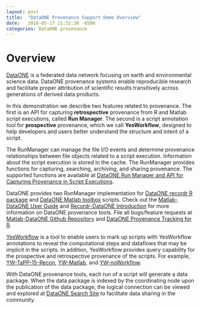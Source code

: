 ```yaml
---
layout: post
title:  "DataONE Provenance Support Demo Overview"
date:   2016-05-17 11:32:30 -0500
categories: DataONE provenance
---
```

# Overview

[DataONE](https://www.dataone.org) is a federated data network focusing on earth and environmental
science data. DataONE provenance systems enable reproducible research and facilitate
proper attribution of scientific results transitively across generations of derived
data products.

In this demonstration we describe two features related to provenance. The first is an API
for capturing **retrospective** provenance from R and Matlab script executions,
called **Run Manager**. The second is a script annotation tool for **prospective** provenance, which we call **YesWorkflow**, designed to help developers and users better understand the structure and intent of a script.


The RunManager can manage the file I/O events  and determine provenance relationships between file objects related to a script execution. Information about the script execution is stored in the cache. The RunManager provides functions for capturing, searching, archiving, and sharing provenance. The supported functions are available at [DataONE Run Manager and API for Capturing Provenance in Script Executions](https://github.com/DataONEorg/sem-prov-design/blob/master/docs/PROV-capture/Run-manager-API.rst).  

DataONE provides two RunManager implementation for [DataONE recordr R package](https://github.com/NCEAS/recordr)  and [DataONE Matlab toolbox](https://github.com/DataONEorg/matlab-dataone) scripts. Check out the [Matlab-DataONE User Guide][matlab-dataone-user-guide] and [Recordr-DataONE Introduction]({{site.baseurl}}/data/intro_recordr.pdf) for more information on DataONE provenance tools. File all bugs/feature requests at [Matlab-DataONE Github Repository][matlab-dataone Github repo] and [DataONE Provenance Tracking for R][recordr-Github-repo].

[YesWorkflow](https://github.com/yesworkflow-org/yw-prototypes) is a tool to enable users to mark up scripts with YesWorkflow annotations to reveal the computational steps and dataflows that may be implicit in the scripts. In addition, YesWorkflow provides query capability for the prospective and retrospective provenance of the scripts. For example, [YW-TaPP-15-Recon](https://github.com/yesworkflow-org/yw-tapp-15-recon), [YW-Matlab](https://github.com/yesworkflow-org/yw-matlab), and [YW-noWorkflow](https://github.com/yesworkflow-org/yw-noworkflow). 

With DataONE provenance tools, each run of a script will generate a data package. When the data package is indexed by the coordinating node upon the publication of the data package, the logical connection can be viewed and explored at [DataONE Search Site](https://search-sandbox-2.test.dataone.org) to facilitate data sharing in the community.

[matlab-dataone-user-guide]: https://github.com/DataONEorg/matlab-dataone/blob/master/docs/user-guide.rst
[matlab-dataone Github repo]:   https://github.com/DataONEorg/matlab-dataone
[recordr-Github-repo]: https://github.com/NCEAS/recordr
[intro-recordr]: https://github.com/NCEAS/recordr/blob/master/vignettes/intro_recordr.Rmd
